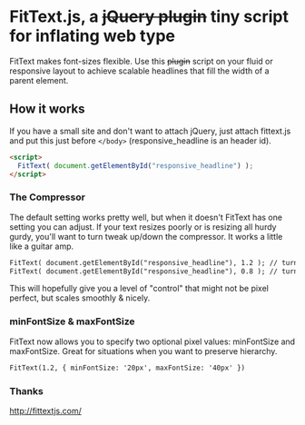 # FitText.js, a <del>jQuery plugin</del> tiny script for inflating web type
FitText makes font-sizes flexible. Use this <del>plugin</del> script on your fluid or responsive layout to achieve scalable headlines that fill the width of a parent element.

## How it works
If you have a small site and don't want to attach jQuery, just attach fittext.js and put this just before `</body>` (responsive_headline is an header id).
```html
<script>
  FitText( document.getElementById("responsive_headline") );  
</script>
```
### The Compressor
The default setting works pretty well, but when it doesn't FitText has one setting you can adjust. If your text resizes poorly or is resizing all hurdy gurdy, you'll want to turn tweak up/down the compressor. It works a little like a guitar amp.
```html
FitText( document.getElementById("responsive_headline"), 1.2 ); // turn the compressor up (font will shrink a bit more aggressively)
FitText( document.getElementById("responsive_headline"), 0.8 ); // turn the compressor down (font will shrink less aggressively)
``` 
This will hopefully give you a level of "control" that might not be pixel perfect, but scales smoothly & nicely.

### minFontSize & maxFontSize
FitText now allows you to specify two optional pixel values: minFontSize and maxFontSize. Great for situations when you want to preserve hierarchy.
```html
FitText(1.2, { minFontSize: '20px', maxFontSize: '40px' })
``` 
### Thanks

http://fittextjs.com/ 
